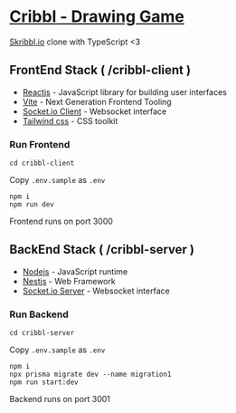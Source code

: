# [Cribbl - Drawing Game](https://cribbl.vercel.app/)

[Skribbl.io](skribbl.io/) clone with TypeScript <3

## FrontEnd Stack ( /cribbl-client )

- [Reactjs](https://reactjs.org/) - JavaScript library for building user interfaces
- [Vite](https://vitejs.dev/) - Next Generation Frontend Tooling
- [Socket.io Client](https://socket.io/docs/v4/client-api/) - Websocket interface
- [Tailwind css](https://tailwindcss.com/) - CSS toolkit

### Run Frontend
```
cd cribbl-client
```

Copy `.env.sample` as `.env` 

```
npm i
npm run dev
```
Frontend runs on port 3000

## BackEnd Stack ( /cribbl-server )

- [Nodejs](https://nodejs.org/) - JavaScript runtime
- [Nestjs](https://nestjs.com/) - Web Framework
- [Socket.io Server](https://socket.io/docs/v4/server-api/) - Websocket interface

### Run Backend
```
cd cribbl-server
```

Copy `.env.sample` as `.env` 

```
npm i
npx prisma migrate dev --name migration1
npm run start:dev
```
Backend runs on port 3001
